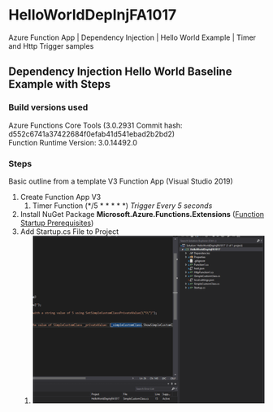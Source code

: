 # HelloWorldDepInjFA1017
Azure Function App | Dependency Injection | Hello World Example | Timer and Http Trigger samples

## Dependency Injection Hello World Baseline Example with Steps

### Build versions used

Azure Functions Core Tools (3.0.2931 Commit hash: d552c6741a37422684f0efab41d541ebad2b2bd2)  
Function Runtime Version: 3.0.14492.0

### Steps

Basic outline from a template V3 Function App (Visual Studio 2019)

1. Create Function App V3
   1. Timer Function (*/5 * * * * *) *Trigger Every 5 seconds*
1. Install NuGet Package **Microsoft.Azure.Functions.Extensions** ([Function Startup Prerequisites](https://docs.microsoft.com/bs-latn-ba/azure/azure-functions/functions-dotnet-dependency-injection#prerequisites))
1. Add Startup.cs File to Project
   1. ![Add Startup.cs](https://github.com/Rocco5689/HelloWorldDepInjFA1017/blob/DepInjClassInstCheck1017/AddStartup.gif)
